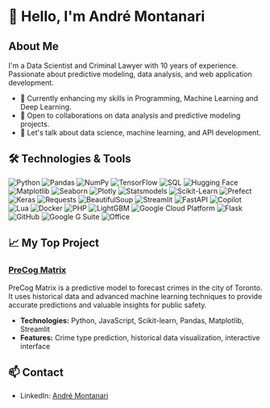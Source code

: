 # 👋 Hello, I'm André Montanari

## About Me
I'm a Data Scientist and Criminal Lawyer with 10 years of experience. Passionate about predictive modeling, data analysis, and web application development. 

- 🌱 Currently enhancing my skills in Programming, Machine Learning and Deep Learning.
- 👯 Open to collaborations on data analysis and predictive modeling projects.
- 💬 Let's talk about data science, machine learning, and API development.
  
<!--
## 🛠️ Technologies & Tools
- Python, SQL
- Pandas, NumPy, Scikit-learn
- TensorFlow, Keras
- Streamlit
- Git, GitHub
- Visual Studio Code, Jupyter Notebook
-->

## 🛠️ Technologies & Tools

![Python](https://img.shields.io/badge/-Python-333333?style=flat&logo=python)
![Pandas](https://img.shields.io/badge/-Pandas-333333?style=flat&logo=pandas)
![NumPy](https://img.shields.io/badge/-NumPy-333333?style=flat&logo=numpy)
![TensorFlow](https://img.shields.io/badge/-TensorFlow-333333?style=flat&logo=tensorflow)
![SQL](https://img.shields.io/badge/-SQL-333333?style=flat&logo=postgresql)
![Hugging Face](https://img.shields.io/badge/-Hugging%20Face-333333?style=flat&logo=hugging-face)
![Matplotlib](https://img.shields.io/badge/-Matplotlib-333333?style=flat&logo=matplotlib)
![Seaborn](https://img.shields.io/badge/-Seaborn-333333?style=flat&logo=seaborn)
![Plotly](https://img.shields.io/badge/-Plotly-333333?style=flat&logo=plotly)
![Statsmodels](https://img.shields.io/badge/-Statsmodels-333333?style=flat&logo=statsmodels)
![Scikit-Learn](https://img.shields.io/badge/-Scikit--Learn-333333?style=flat&logo=scikit-learn)
![Prefect](https://img.shields.io/badge/-Prefect-333333?style=flat&logo=prefect)
![Keras](https://img.shields.io/badge/-Keras-333333?style=flat&logo=keras)
![Requests](https://img.shields.io/badge/-Requests-333333?style=flat&logo=python)
![BeautifulSoup](https://img.shields.io/badge/-BeautifulSoup-333333?style=flat&logo=python)
![Streamlit](https://img.shields.io/badge/-Streamlit-333333?style=flat&logo=streamlit)
![FastAPI](https://img.shields.io/badge/-FastAPI-333333?style=flat&logo=fastapi)
![Copilot](https://img.shields.io/badge/-Copilot-333333?style=flat&logo=github-copilot)
![Lua](https://img.shields.io/badge/-Lua-333333?style=flat&logo=lua)
![Docker](https://img.shields.io/badge/-Docker-333333?style=flat&logo=docker)
![PHP](https://img.shields.io/badge/-PHP-333333?style=flat&logo=php)
![LightGBM](https://img.shields.io/badge/-LightGBM-333333?style=flat&logo=lightgbm)
![Google Cloud Platform](https://img.shields.io/badge/-Google%20Cloud%20Platform-333333?style=flat&logo=google-cloud)
![Flask](https://img.shields.io/badge/-Flask-333333?style=flat&logo=flask)
![GitHub](https://img.shields.io/badge/-GitHub-333333?style=flat&logo=github)
![Google G Suite](https://img.shields.io/badge/-Google%20G%20Suite-333333?style=flat&logo=google)
![Office](https://img.shields.io/badge/-Office-333333?style=flat&logo=microsoft-office)



## 📈 My Top Project

### [PreCog Matrix](https://github.com/RafaelDataSci/precog_matrix)
PreCog Matrix is a predictive model to forecast crimes in the city of Toronto. It uses historical data and advanced machine learning techniques to provide accurate predictions and valuable insights for public safety.
- **Technologies:** Python, JavaScript, Scikit-learn, Pandas, Matplotlib, Streamlit
- **Features:** Crime type prediction, historical data visualization, interactive interface


## 📫 Contact
- LinkedIn: [André Montanari](https://www.linkedin.com/in/andré-montanari)



<!--
**AVMontanari/AVMontanari** is a ✨ _special_ ✨ repository because its `README.md` (this file) appears on your GitHub profile.

Here are some ideas to get you started:

- 🔭 I’m currently working on ...
- 🌱 I’m currently learning ...
- 👯 I’m looking to collaborate on ...
- 🤔 I’m looking for help with ...
- 💬 Ask me about ...
- 📫 How to reach me: ...
- 😄 Pronouns: ...
- ⚡ Fun fact: ...
-->
